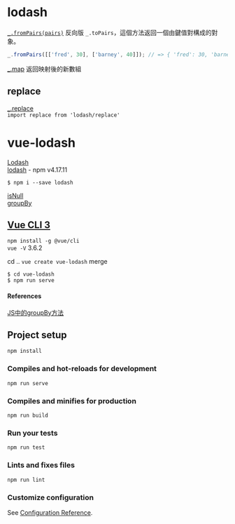 # lodash

[`_.fromPairs(pairs)`](http://lodash.think2011.net/fromPairs)  反向版 `_.toPairs`，這個方法返回一個由鍵值對構成的對象。

```js
_.fromPairs([['fred', 30], ['barney', 40]]); // => { 'fred': 30, 'barney': 40 }
```
[_.map](http://lodash.think2011.net/map) 返回映射後的新數組  


## replace

[_.replace](https://lodash.com/docs/4.17.15#replace)  
`import replace from 'lodash/replace'`  

# vue-lodash

[Lodash](https://lodash.com/)  
[lodash](https://www.npmjs.com/package/lodash) - npm v4.17.11  

`$ npm i --save lodash`  

[isNull](http://lodash.think2011.net/isNull)  
[groupBy](http://lodash.think2011.net/groupBy)

## [Vue CLI 3](https://cli.vuejs.org/)  

`npm install -g @vue/cli`  
`vue -V` 3.6.2  

cd ..
`vue create vue-lodash` 
merge

`$ cd vue-lodash`    
`$ npm run serve`  


#### References

[JS中的groupBy方法](https://segmentfault.com/a/1190000011201544)

## Project setup
```
npm install
```

### Compiles and hot-reloads for development
```
npm run serve
```

### Compiles and minifies for production
```
npm run build
```

### Run your tests
```
npm run test
```

### Lints and fixes files
```
npm run lint
```

### Customize configuration
See [Configuration Reference](https://cli.vuejs.org/config/).
